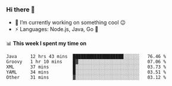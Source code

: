### Hi there 👋

<!--
**nodejh/nodejh** is a ✨ _special_ ✨ repository because its `README.md` (this file) appears on your GitHub profile.

Here are some ideas to get you started:

- 🔭 I’m currently working on ...
- 🌱 I’m currently learning ...
- 👯 I’m looking to collaborate on ...
- 🤔 I’m looking for help with ...
- 💬 Ask me about ...
- 📫 How to reach me: ...
- 😄 Pronouns: ...
- ⚡ Fun fact: ...
-->

- 🔭 I’m currently working on something cool :wink:
- ⚡ Languages: Node.js, Java, Go :thought_balloon:

📊 **This week I spent my time on**

<!--START_SECTION:waka-->
```text
Java     12 hrs 43 mins  ███████████████████░░░░░░   76.46 % 
Groovy   1 hr 10 mins    █▓░░░░░░░░░░░░░░░░░░░░░░░   07.06 % 
XML      37 mins         █░░░░░░░░░░░░░░░░░░░░░░░░   03.73 % 
YAML     34 mins         █░░░░░░░░░░░░░░░░░░░░░░░░   03.51 % 
Other    31 mins         ▓░░░░░░░░░░░░░░░░░░░░░░░░   03.12 % 
```
<!--END_SECTION:waka-->


<!--
:traffic_light: **Visitors**

![visitors](https://visitor-badge.glitch.me/badge?page_id=nodejh.nodejh)
-->

